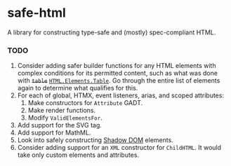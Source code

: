 # safe-html

A library for constructing type-safe and (mostly) spec-compliant HTML.

### TODO

1. Consider adding safer builder functions for any HTML elements with complex conditions for its permitted content, such as what was done with <del>`table`</del> <ins>`HTML.Elements.Table`</ins>. Go through the entire list of elements again to determine what qualifies for this.
2. For each of global, HTMX, event listeners, arias, and scoped
attributes:
    1. Make constructors for `Attribute` GADT.
    2. Make render functions.
    3. Modify `ValidElementsFor`.
3. Add support for the SVG tag.
4. Add support for MathML.
5. Look into safely constructing [Shadow DOM](https://developer.mozilla.org/en-US/docs/Web/API/Web_components/Using_shadow_DOM) elements.
6. Consider adding support for an `XML` constructor for `ChildHTML`. It would take only custom elements and attributes.

